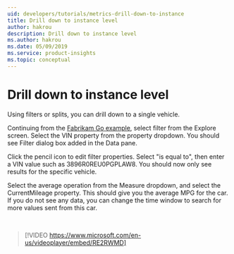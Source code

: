 ```yaml
---
uid: developers/tutorials/metrics-drill-down-to-instance
title: Drill down to instance level 
author: hakrou
description: Drill down to instance level 
ms.author: hakrou
ms.date: 05/09/2019
ms.service: product-insights
ms.topic: conceptual
---
```

# Drill down to instance level 

Using filters or splits, you can drill down to a single vehicle. 

Continuing from the [Fabrikam Go example](metrics-create-metrics), select filter from the Explore screen. Select the VIN property from the property dropdown. You should see Filter dialog box added in the Data pane. 

Click the pencil icon to edit filter properties. Select "is equal to", then enter a VIN value such as 3896R0REU0PGPLAW8. You should now only see results for the specific vehicle. 

Select the average operation from the Measure dropdown, and select the CurrentMileage property. This should give you the average MPG for the car. If you do not see any data, you can change the time window to search for more values sent from this car. 


<br/>

> [!VIDEO https://www.microsoft.com/en-us/videoplayer/embed/RE2RWMD]

